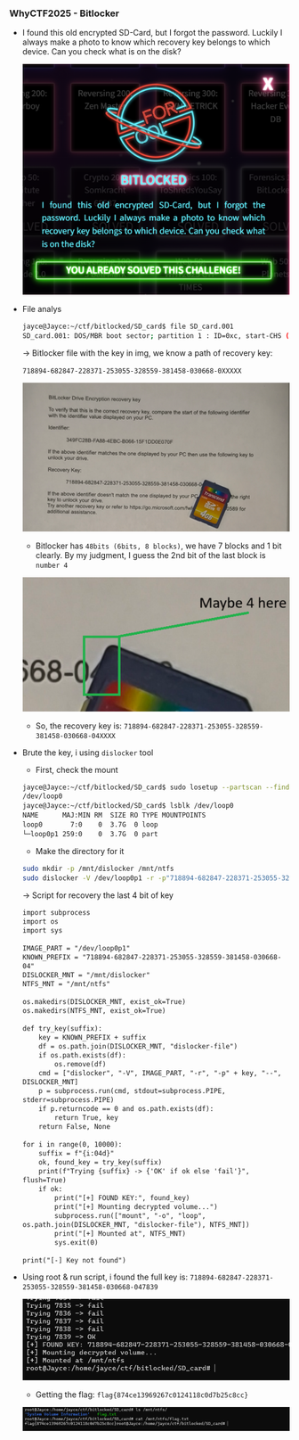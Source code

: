 ### WhyCTF2025 - Bitlocker

- I found this old encrypted SD-Card, but I forgot the password. Luckily I always make a photo to know which recovery key belongs to which device. Can you check what is on the disk?

    ![alt text](image.png)



- File analys
    ```sh
    jayce@Jayce:~/ctf/bitlocked/SD_card$ file SD_card.001
    SD_card.001: DOS/MBR boot sector; partition 1 : ID=0xc, start-CHS (0x0,130,3), end-CHS (0x1e8,254,63), startsector 8192, 7854080 sectors, extended partition table (last)
    ```

    → Bitlocker file with the key in img, we know a path of recovery key: 
    
    `718894-682847-228371-253055-328559-381458-030668-0XXXXX`
    
    ![alt text](image-1.png)

    - Bitlocker has `48bits (6bits, 8 blocks)`, we have 7 blocks and 1 bit clearly. By my judgment, I guess the 2nd bit of the last block is `number 4`

    ![alt text](image-2.png)

    - So, the recovery key is:
    `718894-682847-228371-253055-328559-381458-030668-04XXXX`


- Brute the key, i using `dislocker` tool

    - First, check the mount

    ```sh
    jayce@Jayce:~/ctf/bitlocked/SD_card$ sudo losetup --partscan --find --show SD_card.001
    /dev/loop0
    jayce@Jayce:~/ctf/bitlocked/SD_card$ lsblk /dev/loop0
    NAME      MAJ:MIN RM  SIZE RO TYPE MOUNTPOINTS
    loop0       7:0    0  3.7G  0 loop
    └─loop0p1 259:0    0  3.7G  0 part
    ```

    - Make the directory for it

    ```sh
    sudo mkdir -p /mnt/dislocker /mnt/ntfs
    sudo dislocker -V /dev/loop0p1 -r -p"718894-682847-228371-253055-328559-381458-030668-04XXXX" -- /mnt/dislocker
    ```

    → Script for recovery the last 4 bit of key


    ```python3
    import subprocess
    import os
    import sys

    IMAGE_PART = "/dev/loop0p1"
    KNOWN_PREFIX = "718894-682847-228371-253055-328559-381458-030668-04"
    DISLOCKER_MNT = "/mnt/dislocker"
    NTFS_MNT = "/mnt/ntfs"

    os.makedirs(DISLOCKER_MNT, exist_ok=True)
    os.makedirs(NTFS_MNT, exist_ok=True)

    def try_key(suffix):
        key = KNOWN_PREFIX + suffix
        df = os.path.join(DISLOCKER_MNT, "dislocker-file")
        if os.path.exists(df):
            os.remove(df)
        cmd = ["dislocker", "-V", IMAGE_PART, "-r", "-p" + key, "--", DISLOCKER_MNT]
        p = subprocess.run(cmd, stdout=subprocess.PIPE, stderr=subprocess.PIPE)
        if p.returncode == 0 and os.path.exists(df):
            return True, key
        return False, None

    for i in range(0, 10000):
        suffix = f"{i:04d}"
        ok, found_key = try_key(suffix)
        print(f"Trying {suffix} -> {'OK' if ok else 'fail'}", flush=True)
        if ok:
            print("[+] FOUND KEY:", found_key)
            print("[+] Mounting decrypted volume...")
            subprocess.run(["mount", "-o", "loop", os.path.join(DISLOCKER_MNT, "dislocker-file"), NTFS_MNT])
            print("[+] Mounted at", NTFS_MNT)
            sys.exit(0)

    print("[-] Key not found")
    ```
    
- Using root & run script, i found the full key is: `718894-682847-228371-253055-328559-381458-030668-047839`

    ![alt text](image-3.png)

    - Getting the flag: `flag{874ce13969267c0124118c0d7b25c8cc}`

    ![alt text](image-4.png)